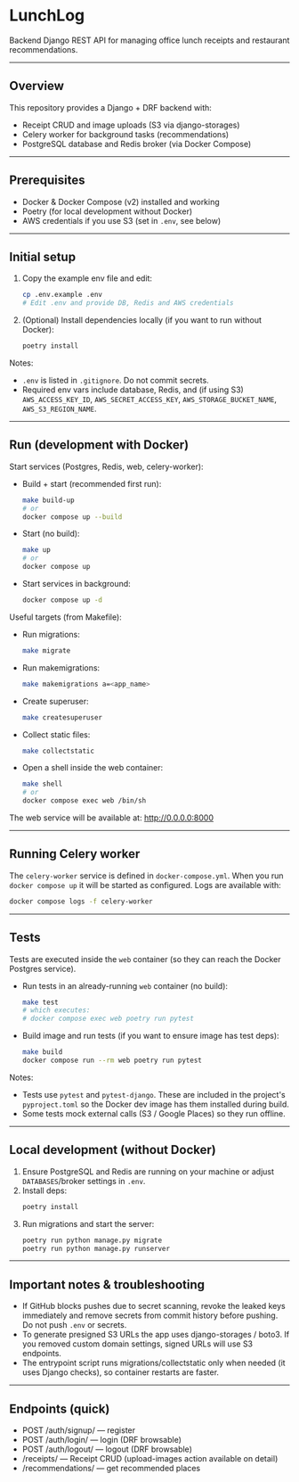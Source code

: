# LunchLog

Backend Django REST API for managing office lunch receipts and restaurant recommendations.

---

## Overview

This repository provides a Django + DRF backend with:
- Receipt CRUD and image uploads (S3 via django-storages)
- Celery worker for background tasks (recommendations)
- PostgreSQL database and Redis broker (via Docker Compose)

---

## Prerequisites

- Docker & Docker Compose (v2) installed and working
- Poetry (for local development without Docker)
- AWS credentials if you use S3 (set in `.env`, see below)

---

## Initial setup

1. Copy the example env file and edit:
   ```bash
   cp .env.example .env
   # Edit .env and provide DB, Redis and AWS credentials
   ```

2. (Optional) Install dependencies locally (if you want to run without Docker):
   ```bash
   poetry install
   ```

Notes:
- `.env` is listed in `.gitignore`. Do not commit secrets.
- Required env vars include database, Redis, and (if using S3) `AWS_ACCESS_KEY_ID`, `AWS_SECRET_ACCESS_KEY`, `AWS_STORAGE_BUCKET_NAME`, `AWS_S3_REGION_NAME`.

---

## Run (development with Docker)

Start services (Postgres, Redis, web, celery-worker):

- Build + start (recommended first run):
  ```bash
  make build-up
  # or
  docker compose up --build
  ```

- Start (no build):
  ```bash
  make up
  # or
  docker compose up
  ```

- Start services in background:
  ```bash
  docker compose up -d
  ```

Useful targets (from Makefile):

- Run migrations:
  ```bash
  make migrate
  ```

- Run makemigrations:
  ```bash
  make makemigrations a=<app_name>
  ```

- Create superuser:
  ```bash
  make createsuperuser
  ```

- Collect static files:
  ```bash
  make collectstatic
  ```

- Open a shell inside the web container:
  ```bash
  make shell
  # or
  docker compose exec web /bin/sh
  ```

The web service will be available at: http://0.0.0.0:8000

---

## Running Celery worker

The `celery-worker` service is defined in `docker-compose.yml`. When you run `docker compose up` it will be started as configured. Logs are available with:
```bash
docker compose logs -f celery-worker
```

---

## Tests

Tests are executed inside the `web` container (so they can reach the Docker Postgres service).

- Run tests in an already-running `web` container (no build):
  ```bash
  make test
  # which executes:
  # docker compose exec web poetry run pytest
  ```

- Build image and run tests (if you want to ensure image has test deps):
  ```bash
  make build
  docker compose run --rm web poetry run pytest
  ```

Notes:
- Tests use `pytest` and `pytest-django`. These are included in the project's `pyproject.toml` so the Docker dev image has them installed during build.
- Some tests mock external calls (S3 / Google Places) so they run offline.

---

## Local development (without Docker)

1. Ensure PostgreSQL and Redis are running on your machine or adjust `DATABASES`/broker settings in `.env`.
2. Install deps:
   ```bash
   poetry install
   ```
3. Run migrations and start the server:
   ```bash
   poetry run python manage.py migrate
   poetry run python manage.py runserver
   ```

---

## Important notes & troubleshooting

- If GitHub blocks pushes due to secret scanning, revoke the leaked keys immediately and remove secrets from commit history before pushing. Do not push `.env` or secrets.
- To generate presigned S3 URLs the app uses django-storages / boto3. If you removed custom domain settings, signed URLs will use S3 endpoints.
- The entrypoint script runs migrations/collectstatic only when needed (it uses Django checks), so container restarts are faster.

---

## Endpoints (quick)

- POST /auth/signup/ — register
- POST /auth/login/ — login (DRF browsable)
- POST /auth/logout/ — logout (DRF browsable)
- /receipts/ — Receipt CRUD (upload-images action available on detail)
- /recommendations/ — get recommended places
